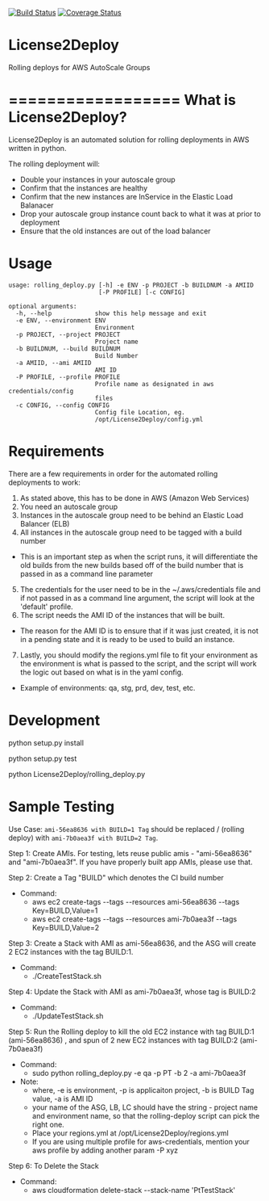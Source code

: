 [![Build Status](https://travis-ci.org/dandb/License2Deploy.svg)](https://travis-ci.org/dandb/License2Deploy)
[![Coverage Status](https://coveralls.io/repos/dandb/License2Deploy/badge.svg?branch=master&service=github)](https://coveralls.io/github/dandb/License2Deploy?branch=master)
# License2Deploy

Rolling deploys for AWS AutoScale Groups

==================
What is License2Deploy?
==================

License2Deploy is an automated solution for rolling deployments in AWS written in python. 

The rolling deployment will:
 - Double your instances in your autoscale group
 - Confirm that the instances are healthy
 - Confirm that the new instances are InService in the Elastic Load Balanacer
 - Drop your autoscale group instance count back to what it was at prior to deployment
 - Ensure that the old instances are out of the load balancer

Usage
==================
```
usage: rolling_deploy.py [-h] -e ENV -p PROJECT -b BUILDNUM -a AMIID
                         [-P PROFILE] [-c CONFIG]

optional arguments:
  -h, --help            show this help message and exit
  -e ENV, --environment ENV
                        Environment
  -p PROJECT, --project PROJECT
                        Project name
  -b BUILDNUM, --build BUILDNUM
                        Build Number
  -a AMIID, --ami AMIID
                        AMI ID
  -P PROFILE, --profile PROFILE
                        Profile name as designated in aws credentials/config
                        files
  -c CONFIG, --config CONFIG
                        Config file Location, eg.
                        /opt/License2Deploy/config.yml
```
Requirements
==================

There are a few requirements in order for the automated rolling deployments to work:

1. As stated above, this has to be done in AWS (Amazon Web Services)
2. You need an autoscale group
3. Instances in the autoscale group need to be behind an Elastic Load Balancer (ELB)
4. All instances in the autoscale group need to be tagged with a build number
  * This is an important step as when the script runs, it will differentiate the old builds
    from the new builds based off of the build number that is passed in as a command line parameter
5. The credentials for the user need to be in the ~/.aws/credentials file and if not passed in as a 
   command line argument, the script will look at the 'default' profile.
6. The script needs the AMI ID of the instances that will be built.
  * The reason for the AMI ID is to ensure that if it was just created, it is not in a pending state
    and it is ready to be used to build an instance.
7. Lastly, you should modify the regions.yml file to fit your environment as the environment is what is
   passed to the script, and the script will work the logic out based on what is in the yaml config.
  * Example of environments: qa, stg, prd, dev, test, etc.

Development
============

python setup.py install

python setup.py test

python License2Deploy/rolling_deploy.py


Sample Testing
===============
Use Case: `ami-56ea8636 with BUILD=1 Tag` should be replaced / (rolling deploy) with `ami-7b0aea3f with BUILD=2 Tag`. 

Step 1: Create AMIs. For testing, lets reuse public amis - "ami-56ea8636" and "ami-7b0aea3f". If you have properly built app AMIs, please use that.

Step 2: Create a Tag "BUILD" which denotes the CI build number
  - Command: 
      - aws ec2 create-tags --tags --resources ami-56ea8636 --tags Key=BUILD,Value=1
      - aws ec2 create-tags --tags --resources ami-7b0aea3f --tags Key=BUILD,Value=2
      
Step 3: Create a Stack with AMI as ami-56ea8636, and the ASG will create 2 EC2 instances with the tag BUILD:1.
  - Command:
      - ./CreateTestStack.sh

Step 4: Update the Stack with AMI as ami-7b0aea3f, whose tag is  BUILD:2
  - Command:
      - ./UpdateTestStack.sh

Step 5: Run the Rolling deploy to kill the old EC2 instance with tag BUILD:1 (ami-56ea8636) , and spun of 2 new EC2 instances with tag BUILD:2 (ami-7b0aea3f)
  - Command:
      - sudo python rolling_deploy.py -e qa -p PT -b 2 -a ami-7b0aea3f
  - Note:
      - where, -e is environment, -p is applicaiton project, -b is BUILD Tag value, -a is AMI ID
      - your name of the ASG, LB, LC should have the string - project name and environment name, so that the rolling-deploy script can pick the right one.
      - Place your regions.yml at /opt/License2Deploy/regions.yml
      - If you are using multiple profile for aws-credentials, mention your aws profile by adding another param -P xyz
      
      
Step 6: To Delete the Stack
  - Command:
      - aws cloudformation delete-stack --stack-name 'PtTestStack'
